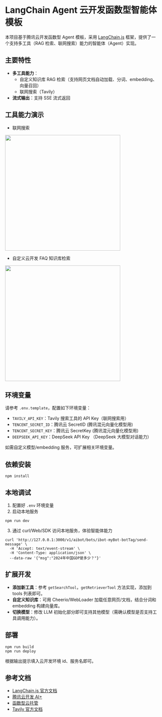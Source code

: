# LangChain Agent 云开发函数型智能体模板

本项目基于腾讯云开发函数型 Agent 模板，采用 [LangChain.js](https://js.langchain.com/) 框架，提供了一个支持多工具（RAG 检索、联网搜索）能力的智能体（Agent）实现。

## 主要特性

- **多工具能力**：
  - 自定义知识库 RAG 检索（支持网页文档自动加载、分词、embedding、向量召回）
  - 联网搜索（Tavily）
- **流式输出**：支持 SSE 流式返回

## 工具能力演示

- 联网搜索

<img src="https://qcloudimg.tencent-cloud.cn/raw/a0b60cfe6672d5f7ad72489fd68bb744.png" width="375" />

- 自定义云开发 FAQ 知识库检索

<img src="https://qcloudimg.tencent-cloud.cn/raw/541e24f06da76fb80fd7b5748c724f46.png" width="375" />


## 环境变量

请参考 `.env.template`，配置如下环境变量：

- `TAVILY_API_KEY`：Tavily 搜索工具的 API Key（联网搜索用）
- `TENCENT_SECRET_ID`：腾讯云 SecretID (腾讯混元向量化模型用)
- `TENCENT_SECRET_KEY`：腾讯云 SecretKey (腾讯混元向量化模型用)
- `DEEPSEEK_API_KEY`：DeepSeek API Key （DeepSeek 大模型对话能力）

如需自定义模型/embedding 服务，可扩展相关环境变量。

## 依赖安装

```shell
npm install
```

## 本地调试

1. 配置好 `.env` 环境变量
2. 启动本地服务

```shell
npm run dev
```

3. 通过 curl/Web/SDK 访问本地服务，体验智能体能力

```shell
curl 'http://127.0.0.1:3000/v1/aibot/bots/ibot-myBot-botTag/send-message' \
  -H 'Accept: text/event-stream' \
  -H 'Content-Type: application/json' \
  --data-raw '{"msg":"2024年中国GDP是多少？"}'
```

## 扩展开发

- **添加新工具**：参考 `getSearchTool`，`getRetrieverTool` 方法实现，添加到 tools 列表即可。
- **自定义知识库**：可用 Cheerio/WebLoader 加载任意网页/文档，结合分词和 embedding 构建向量库。
- **切换模型**：修改 LLM 初始化部分即可支持其他模型（需确认模型是否支持工具调用能力）。

## 部署

```shell
npm run build
npm run deploy
```

根据输出提示填入云开发环境 id、服务名即可。

## 参考文档

- [LangChain.js 官方文档](https://js.langchain.com/docs/)
- [腾讯云开发 AI+](https://docs.cloudbase.net/ai/introduce)
- [函数型云托管](https://docs.cloudbase.net/cbrf/intro)
- [Tavily 官方文档](https://docs.tavily.com/)


